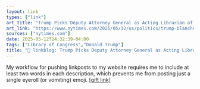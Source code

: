 ```yaml
---
layout: link
types: ["link"]
art_title: "Trump Picks Deputy Attorney General as Acting Librarian of Congress"
art_link: "https://www.nytimes.com/2025/05/12/us/politics/trump-blanche-attorney-general-librarian-congress.html"
sources: ["nytimes.com"]
date: 2025-05-12T14:32:39-04:00
tags: ["Library of Congress","Donald Trump"]
title: "🔗 linkblog: Trump Picks Deputy Attorney General as Acting Librarian of Congress"
---
```

My workflow for pushing linkposts to my website requires me to include at least two words in each description, which prevents me from posting just a single eyeroll (or vomiting) emoji. [[gift link]](https://www.nytimes.com/2025/05/12/us/politics/trump-blanche-attorney-general-librarian-congress.html?unlocked_article_code=1.Gk8.yoLA.QjveTclbPM19&smid=url-share)